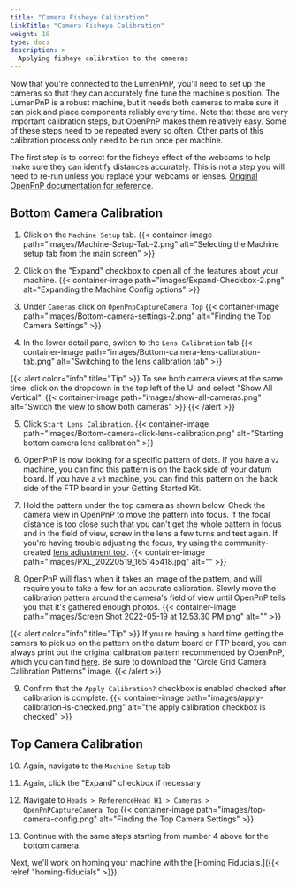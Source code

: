 ```yaml
---
title: "Camera Fisheye Calibration"
linkTitle: "Camera Fisheye Calibration"
weight: 10
type: docs
description: >
  Applying fisheye calibration to the cameras
---
```


Now that you're connected to the LumenPnP, you'll need to set up the cameras so that they can accurately fine tune the machine's position. The LumenPnP is a robust machine, but it needs both cameras to make sure it can pick and place components reliably every time. Note that these are very important calibration steps, but OpenPnP makes them relatively easy. Some of these steps need to be repeated every so often. Other parts of this calibration process only need to be run once per machine.

The first step is to correct for the fisheye effect of the webcams to help make sure they can identify distances accurately. This is not a step you will need to re-run unless you replace your webcams or lenses. [Original OpenPnP documentation for reference](https://github.com/openpnp/openpnp/wiki/Camera-Lens-Calibration).

## Bottom Camera Calibration

1. Click on the `Machine Setup` tab.
  {{< container-image path="images/Machine-Setup-Tab-2.png" alt="Selecting the Machine setup tab from the main screen" >}}

2. Click on the "Expand" checkbox to open all of the features about your machine.
  {{< container-image path="images/Expand-Checkbox-2.png" alt="Expanding the Machine Config options" >}}

3. Under `Cameras` click on `OpenPnpCaptureCamera Top`
  {{< container-image path="images/Bottom-camera-settings-2.png" alt="Finding the Top Camera Settings" >}}

4. In the lower detail pane, switch to the `Lens Calibration` tab
  {{< container-image path="images/Bottom-camera-lens-calibration-tab.png" alt="Switching to the lens calibration tab" >}}

{{< alert color="info" title="Tip" >}}
To see both camera views at the same time, click on the dropdown in the top left of the UI and select "Show All Vertical".
{{< container-image path="images/show-all-cameras.png" alt="Switch the view to show both cameras" >}}
{{< /alert >}}

5. Click `Start Lens Calibration`.
  {{< container-image path="images/Bottom-camera-click-lens-calibration.png" alt="Starting bottom camera lens calibration" >}}

6. OpenPnP is now looking for a specific pattern of dots. If you have a `v2` machine, you can find this pattern is on the back side of your datum board. If you have a `v3` machine, you can find this pattern on the back side of the FTP board in your Getting Started Kit.

7. Hold the pattern under the top camera as shown below. Check the camera view in OpenPnP to move the pattern into focus. If the focal distance is too close such that you can't get the whole pattern in focus and in the field of view, screw in the lens a few turns and test again. If you're having trouble adjusting the focus, try using the community-created [lens adjustment tool](https://www.printables.com/model/208453-lumen-pnp-lens-adjustment-tool).
  {{< container-image path="images/PXL_20220519_165145418.jpg" alt="" >}}

8. OpenPnP will flash when it takes an image of the pattern, and will require you to take a few for an accurate calibration. Slowly move the calibration pattern around the camera's field of view until OpenPnP tells you that it's gathered enough photos.
  {{< container-image path="images/Screen Shot 2022-05-19 at 12.53.30 PM.png" alt="" >}}

{{< alert color="info" title="Tip" >}}
If you're having a hard time getting the camera to pick up on the pattern on the datum board or FTP board, you can always print out the original calibration pattern recommended by OpenPnP, which you can find [here](https://nerian.com/support/calibration-patterns/). Be sure to download the "Circle Grid Camera Calibration Patterns" image.
{{< /alert >}}

9. Confirm that the `Apply Calibration?` checkbox is enabled checked after calibration is complete.
  {{< container-image path="images/apply-calibration-is-checked.png" alt="the apply calibration checkbox is checked" >}}

## Top Camera Calibration

10. Again, navigate to the `Machine Setup` tab
11. Again, click the "Expand" checkbox if necessary
12. Navigate to `Heads > ReferenceHead H1 > Cameras > OpenPnPCaptureCamera Top`
  {{< container-image path="images/top-camera-config.png" alt="Finding the Top Camera Settings" >}}

13. Continue with the same steps starting from number 4 above for the bottom camera.

Next, we'll work on homing your machine with the [Homing Fiducials.]({{< relref "homing-fiducials" >}})
